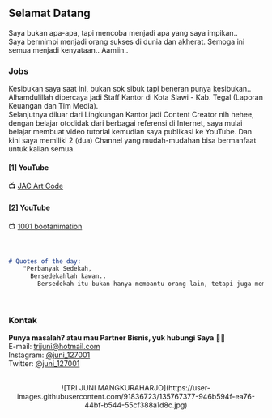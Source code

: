 ## Selamat Datang

Saya bukan apa-apa, tapi mencoba menjadi apa yang saya impikan..<br>
Saya bermimpi menjadi orang sukses di dunia dan akherat. Semoga ini semua menjadi kenyataan.. Aamiin..

### Jobs

Kesibukan saya saat ini, bukan sok sibuk tapi beneran punya kesibukan.. Alhamdulillah dipercaya jadi Staff Kantor di Kota Slawi - Kab. Tegal (Laporan Keuangan dan Tim Media).<br>
Selanjutnya diluar dari Lingkungan Kantor jadi Content Creator nih hehee, dengan belajar otodidak dari berbagai referensi di Internet, saya mulai belajar membuat video tutorial kemudian saya publikasi ke YouTube. Dan kini saya memiliki 2 (dua) Channel yang mudah-mudahan bisa bermanfaat untuk kalian semua.
#### [1] YouTube
📺 [JAC Art Code](https://www.youtube.com/channel/UCaj_xoq4eM4dPRQg24KW6FA)

#### [2] YouTube
📺 [1001 bootanimation](https://www.youtube.com/channel/UCN0nycdsYxB0VHQWlF94Y5Q)
<br>
<br>
<br>

```markdown
# Quotes of the day:
    "Perbanyak Sedekah,
      Bersedekahlah kawan..
        Bersedekah itu bukan hanya membantu orang lain, tetapi juga membantu diri kita sendiri"
```

<br>

### Kontak

**Punya masalah? atau mau Partner Bisnis, yuk hubungi Saya** 🤙😘<br>
E-mail: trijuni@hotmail.com<br>
Instagram: [@juni_127001](https://www.instagram.com/juni_127001/)<br>
Twitter: [@juni_127001](https://www.twitter.com/juni_127001/)
<br>
<br>
<center> ![TRI JUNI MANGKURAHARJO](https://user-images.githubusercontent.com/91836723/135767377-946b594f-ea76-44bf-b544-55cf388a1d8c.jpg) </center>
